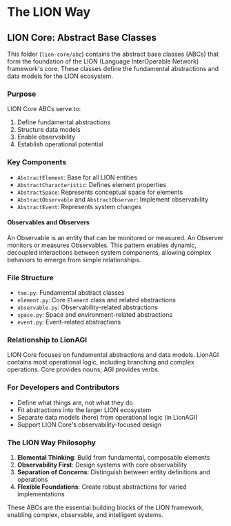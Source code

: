 # The LION Way

## LION Core: Abstract Base Classes

This folder (`lion-core/abc`) contains the abstract base classes (ABCs) that form the foundation of the LION (Language InterOperable Network) framework's core. These classes define the fundamental abstractions and data models for the LION ecosystem.

### Purpose

LION Core ABCs serve to:

1. Define fundamental abstractions
2. Structure data models
3. Enable observability
4. Establish operational potential

### Key Components

- `AbstractElement`: Base for all LION entities
- `AbstractCharacteristic`: Defines element properties
- `AbstractSpace`: Represents conceptual space for elements
- `AbstractObservable` and `AbstractObserver`: Implement observability
- `AbstractEvent`: Represents system changes

#### Observables and Observers

An Observable is an entity that can be monitored or measured. An Observer monitors or measures Observables. This pattern enables dynamic, decoupled interactions between system components, allowing complex behaviors to emerge from simple relationships.

### File Structure

- `tao.py`: Fundamental abstract classes
- `element.py`: Core `Element` class and related abstractions
- `observable.py`: Observability-related abstractions
- `space.py`: Space and environment-related abstractions
- `event.py`: Event-related abstractions

### Relationship to LionAGI

LION Core focuses on fundamental abstractions and data models. LionAGI contains most operational logic, including branching and complex operations. Core provides nouns; AGI provides verbs.

### For Developers and Contributors

- Define what things are, not what they do
- Fit abstractions into the larger LION ecosystem
- Separate data models (here) from operational logic (in LionAGI)
- Support LION Core's observability-focused design

### The LION Way Philosophy

1. **Elemental Thinking**: Build from fundamental, composable elements
2. **Observability First**: Design systems with core observability
3. **Separation of Concerns**: Distinguish between entity definitions and operations
4. **Flexible Foundations**: Create robust abstractions for varied implementations

These ABCs are the essential building blocks of the LION framework, enabling complex, observable, and intelligent systems.